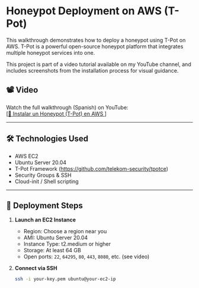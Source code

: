 # Honeypot Deployment on AWS (T-Pot)

This walkthrough demonstrates how to deploy a honeypot using T-Pot on AWS. T-Pot is a powerful open-source honeypot platform that integrates multiple honeypot services into one.

This project is part of a video tutorial available on my YouTube channel, and includes screenshots from the installation process for visual guidance.

## 📽️ Video

Watch the full walkthrough (Spanish) on YouTube:  
[[🔗 Instalar un Honeypot (T-Pot) en AWS ](https://www.youtube.com/watch?v=IXTxLEMi5EI)]

---

## 🛠️ Technologies Used

- AWS EC2
- Ubuntu Server 20.04
- T-Pot Framework (https://github.com/telekom-security/tpotce)
- Security Groups & SSH
- Cloud-init / Shell scripting

---

## 🚀 Deployment Steps

1. **Launch an EC2 Instance**
   - Region: Choose a region near you
   - AMI: Ubuntu Server 20.04
   - Instance Type: t2.medium or higher
   - Storage: At least 64 GB
   - Open ports: `22`, `64295`, `80`, `443`, `8080`, etc. (see video)

2. **Connect via SSH**
   ```bash
   ssh -i your-key.pem ubuntu@your-ec2-ip
